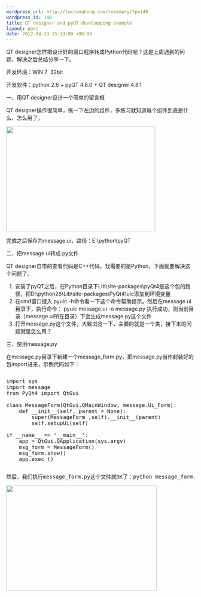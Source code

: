 ```yaml
--- 
wordpress_url: http://luchanghong.com/rosemary/?p=140
wordpress_id: 140
title: QT designer and pyQT developping example
layout: post
date: 2012-04-23 15:13:00 +08:00
---
```

QT designer怎样把设计好的窗口程序转成Python代码呢？这是上周遇到的问题，解决之后总结分享一下。

开发环境：WIN 7  32bit

开发软件：python 2.6 + pyQT 4.8.0 + QT designer 4.8.1

一、用QT designer设计一个简单的留言框

QT designer操作很简单，拖一下左边的组件，多练习就知道每个组件到底是什么、怎么用了。

<a href="http://luchanghong.com/rosemary/wp-content/uploads/2012/04/QTdesigner.jpg"><img class="alignnone size-full wp-image-141" title="QTdesigner" src="http://luchanghong.com/rosemary/wp-content/uploads/2012/04/QTdesigner.jpg" alt="" width="398" height="280" /></a>

完成之后保存为message.ui，路径：E:\python\pyQT

二、把message.ui转成.py文件

QT designer自带的查看代码是C++代码，我需要的是Python，下面就要解决这个问题了。
<ol>
	<li>安装了pyQT之后，在Python目录下Lib\site-packages\pyQt4是这个包的路径，把D:\python26\Lib\site-packages\PyQt4\uic添加到环境变量</li>
	<li>在cmd窗口键入 pyuic -h命令看一下这个命令帮助提示。然后在message.ui目录下，执行命令：
pyuic message.ui -o message.py
执行成功，则当前目录（message.ui所在目录）下会生成message.py这个文件</li>
	<li>打开message.py这个文件，大致浏览一下，主要的就是一个类，接下来的问题就是怎么用？</li>
</ol>
三、使用message.py

在message.py目录下新建一个message_form.py，把message.py当作封装好的包import进来，示例代码如下：
<pre><pre class="prettyprint">
import sys
import message
from PyQt4 import QtGui

class MessageForm(QtGui.QMainWindow, message.Ui_Form):
    def __init__(self, parent = None):
        super(MessageForm ,self).__init__(parent)
        self.setupUi(self)

if __name__ == '__main__':
    app = QtGui.QApplication(sys.argv)
    msg_form = MessageForm()
    msg_form.show()
    app.exec_()
</pre></pre>
<pre>然后，我们执行message_form.py这个文件就OK了：python message_form.py</pre>
<pre><a href="http://luchanghong.com/rosemary/wp-content/uploads/2012/04/message_form.jpg"><img class="alignnone size-full wp-image-142" title="message_form" src="http://luchanghong.com/rosemary/wp-content/uploads/2012/04/message_form.jpg" alt="" width="402" height="281" /></a></pre>
